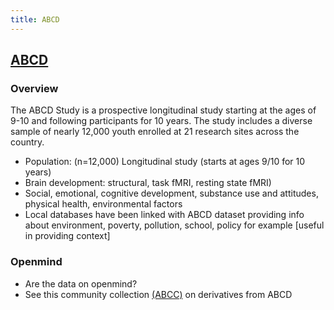 ```yaml
---
title: ABCD
---
```


## [ABCD](https://nda.nih.gov/abcd/)

### Overview 
The ABCD Study is a prospective longitudinal study starting at the ages of 9-10 and following participants for 10 years. The study includes a diverse sample of nearly 12,000 youth enrolled at 21 research sites across the country.

* Population: (n=12,000) Longitudinal study (starts at ages 9/10 for 10 years)
* Brain development: structural, task fMRI, resting state fMRI)
* Social, emotional, cognitive development, substance use and attitudes, physical health, environmental factors
* Local databases have been linked with ABCD dataset providing info about environment, poverty, pollution, school, policy for example [useful in providing context]

### Openmind
* Are the data on openmind?
* See this community collection [(ABCC)](https://collection3165.readthedocs.io/en/stable/) on derivatives from ABCD 

<!-- Open your terminal

```{.bash}
git clone https://github.com/YOUR-USERNAME/2021-Cloud-Hackathon
``` -->